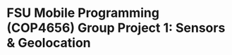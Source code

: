 FSU Mobile Programming (COP4656) Group Project 1: Sensors &amp; Geolocation
===========================================================================
